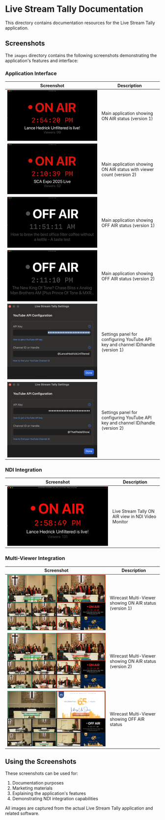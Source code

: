 # Live Stream Tally Documentation

This directory contains documentation resources for the Live Stream Tally application.

## Screenshots

The `images` directory contains the following screenshots demonstrating the application's features and interface:

### Application Interface

| Screenshot | Description |
|------------|-------------|
| ![On Air View 1](images/on-air-1.png) | Main application showing ON AIR status (version 1) |
| ![On Air View 2](images/on-air-2.png) | Main application showing ON AIR status with viewer count (version 2) |
| ![Off Air View 1](images/off-air-1.png) | Main application showing OFF AIR status (version 1) |
| ![Off Air View 2](images/off-air-2.png) | Main application showing OFF AIR status (version 2) |
| ![Settings View 1](images/settings-1.png) | Settings panel for configuring YouTube API key and channel ID/handle (version 1) |
| ![Settings View 2](images/settings-2.png) | Settings panel for configuring YouTube API key and channel ID/handle (version 2) |

### NDI Integration

| Screenshot | Description |
|------------|-------------|
| ![NDI Video Monitor](images/on-air-ndi-video-monitor.png) | Live Stream Tally ON AIR view in NDI Video Monitor |

### Multi-Viewer Integration

| Screenshot | Description |
|------------|-------------|
| ![Wirecast Multi-Viewer On Air 1](images/wirecast-multiviewer-on-air-01.png) | Wirecast Multi-Viewer showing ON AIR status (version 1) |
| ![Wirecast Multi-Viewer On Air 2](images/wirecast-multiviewer-on-air-02.png) | Wirecast Multi-Viewer showing ON AIR status (version 2) |
| ![Wirecast Multi-Viewer Off Air](images/wirecast-multiviewer-off-air-01.png) | Wirecast Multi-Viewer showing OFF AIR status |

## Using the Screenshots

These screenshots can be used for:

1. Documentation purposes
2. Marketing materials 
3. Explaining the application's features
4. Demonstrating NDI integration capabilities

All images are captured from the actual Live Stream Tally application and related software. 
